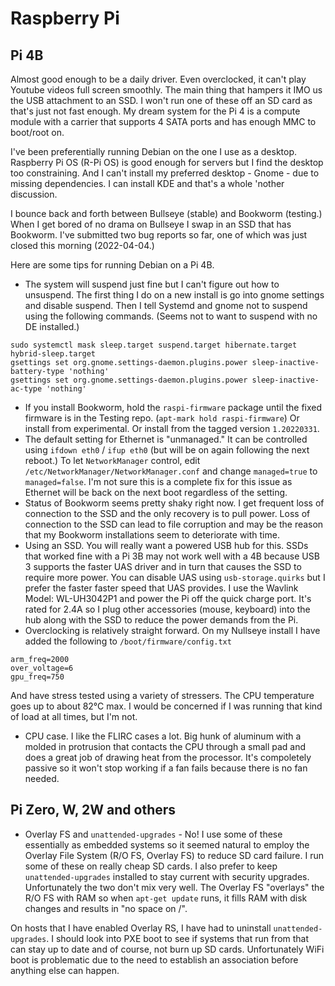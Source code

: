 # Raspberry Pi

## Pi 4B

Almost good enough to be a daily driver. Even overclocked, it can't play Youtube videos full screen smoothly. The main thing that hampers it IMO us the USB attachment to an SSD. I won't run one of these off an SD card as that's just not fast enough. My dream system for the Pi 4 is a compute module with a carrier that supports 4 SATA ports and has enough MMC to boot/root on.

I've been preferentially running Debian on the one I use as a desktop. Raspberry Pi OS (R-Pi OS) is good enough for servers but I find the desktop too constraining. And I can't install my preferred desktop - Gnome - due to missing dependencies. I can install KDE and that's a whole 'nother discussion.

I bounce back and forth between Bullseye (stable) and Bookworm (testing.) When I get bored of no drama on Bullseye I swap in an SSD that has Bookworm. I've submitted two bug reports so far, one of which was just closed this morning (2022-04-04.)

Here are some tips for running Debian on a Pi 4B.

* The system will suspend just fine but I can't figure out how to unsuspend. The first thing I do on a new install is go into gnome settings and disable suspend. Then I tell Systemd and gnome not to suspend using the following commands. (Seems not to want to suspend with no DE installed.)

```text
sudo systemctl mask sleep.target suspend.target hibernate.target hybrid-sleep.target
gsettings set org.gnome.settings-daemon.plugins.power sleep-inactive-battery-type 'nothing'
gsettings set org.gnome.settings-daemon.plugins.power sleep-inactive-ac-type 'nothing'
```

* If you install Bookworm, hold the `raspi-firmware` package until the fixed firmware is in the Testing repo. (`apt-mark hold raspi-firmware`) Or install from experimental. Or install from the tagged version `1.20220331`.
* The default setting for Ethernet is "unmanaged." It can be controlled using `ifdown eth0` / `ifup eth0` (but will be on again following the next reboot.) To let `NetworkManager` control, edit `/etc/NetworkManager/NetworkManager.conf` and change `managed=true` to `managed=false`. I'm not sure this is a complete fix for this issue as Ethernet will be back on the next boot regardless of the setting.
* Status of Bookworm seems pretty shaky right now. I get frequent loss of connection to the SSD and the only recovery is to pull power. Loss of connection to the SSD can lead to file corruption and may be the reason that my Bookworm installations seem to deteriorate with time.
* Using an SSD. You will really want a powered USB hub for this. SSDs that worked fine with a Pi 3B may not work well with a 4B because USB 3 supports the faster UAS driver and in turn that causes the SSD to require more power. You can disable UAS using `usb-storage.quirks` but I prefer the faster faster speed that UAS provides. I use the Wavlink Model: WL-UH3042P1 and power the Pi off the quick charge port. It's rated for 2.4A so I plug other accessories (mouse, keyboard) into the hub along with the SSD to reduce the power demands from the Pi.
* Overclocking is relatively straight forward. On my Nullseye install I have added the following to `/boot/firmware/config.txt`

```text
arm_freq=2000
over_voltage=6
gpu_freq=750
```

And have stress tested using a variety of stressers. The CPU temperature goes up to about 82°C max. I would be concerned if I was running that kind of load at all times, but I'm not.
* CPU case. I like the FLIRC cases a lot. Big hunk of aluminum with a molded in protrusion that contacts the CPU through a small pad and does a great job of drawing heat from the processor. It's compoletely passive so it won't stop working if a fan fails because there is no fan needed.

## Pi Zero, W, 2W and others

* Overlay FS and `unattended-upgrades` - No! I use some of these essentially as embedded systems so it seemed natural to employ the Overlay File System (R/O FS, Overlay FS) to reduce SD card failure. I run some of these on really cheap SD cards. I also prefer to keep `unattended-upgrades` installed to stay current with security upgrades. Unfortunately the two don't mix very well. The Overlay FS "overlays" the R/O FS with RAM so when `apt-get update` runs, it fills RAM with disk changes and results in "no space on /".

On hosts that I have enabled Overlay RS, I have had to uninstall `unattended-upgrades`. I should look into PXE boot to see if systems that run from that can stay up to date and of course, not burn up SD cards. Unfortunately WiFi boot is problematic due to the need to establish an association before anything else can happen.
